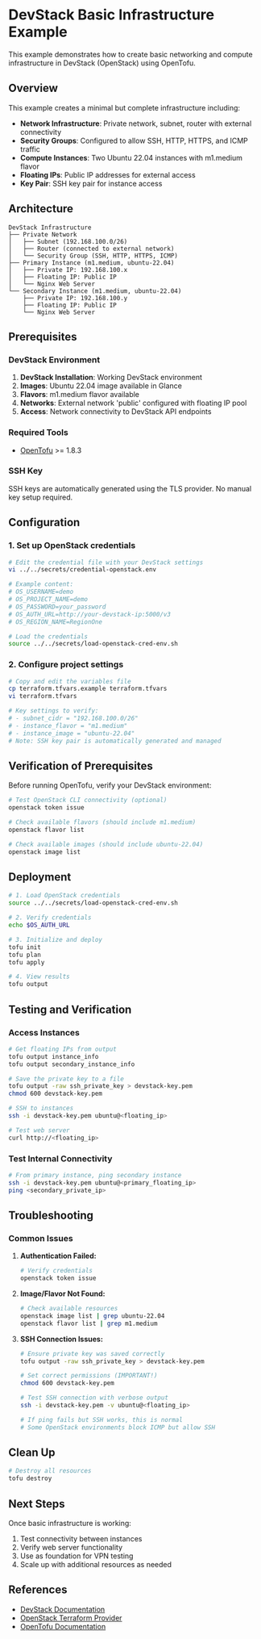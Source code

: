 # DevStack Basic Infrastructure Example

This example demonstrates how to create basic networking and compute infrastructure in DevStack (OpenStack) using OpenTofu.

## Overview

This example creates a minimal but complete infrastructure including:

- **Network Infrastructure**: Private network, subnet, router with external connectivity
- **Security Groups**: Configured to allow SSH, HTTP, HTTPS, and ICMP traffic
- **Compute Instances**: Two Ubuntu 22.04 instances with m1.medium flavor
- **Floating IPs**: Public IP addresses for external access
- **Key Pair**: SSH key pair for instance access

## Architecture

```
DevStack Infrastructure
├── Private Network
│   ├── Subnet (192.168.100.0/26)
│   ├── Router (connected to external network)
│   └── Security Group (SSH, HTTP, HTTPS, ICMP)
├── Primary Instance (m1.medium, ubuntu-22.04)
│   ├── Private IP: 192.168.100.x
│   ├── Floating IP: Public IP
│   └── Nginx Web Server
└── Secondary Instance (m1.medium, ubuntu-22.04)
    ├── Private IP: 192.168.100.y
    ├── Floating IP: Public IP
    └── Nginx Web Server
```

## Prerequisites

### DevStack Environment

1. **DevStack Installation**: Working DevStack environment
2. **Images**: Ubuntu 22.04 image available in Glance
3. **Flavors**: m1.medium flavor available
4. **Networks**: External network 'public' configured with floating IP pool
5. **Access**: Network connectivity to DevStack API endpoints

### Required Tools

- [OpenTofu](https://opentofu.org/) >= 1.8.3

### SSH Key

SSH keys are automatically generated using the TLS provider. No manual key setup required.

## Configuration

### 1. Set up OpenStack credentials

```bash
# Edit the credential file with your DevStack settings
vi ../../secrets/credential-openstack.env

# Example content:
# OS_USERNAME=demo
# OS_PROJECT_NAME=demo
# OS_PASSWORD=your_password
# OS_AUTH_URL=http://your-devstack-ip:5000/v3
# OS_REGION_NAME=RegionOne

# Load the credentials
source ../../secrets/load-openstack-cred-env.sh
```

### 2. Configure project settings

```bash
# Copy and edit the variables file
cp terraform.tfvars.example terraform.tfvars
vi terraform.tfvars

# Key settings to verify:
# - subnet_cidr = "192.168.100.0/26"
# - instance_flavor = "m1.medium"
# - instance_image = "ubuntu-22.04"
# Note: SSH key pair is automatically generated and managed
```

## Verification of Prerequisites

Before running OpenTofu, verify your DevStack environment:

```bash
# Test OpenStack CLI connectivity (optional)
openstack token issue

# Check available flavors (should include m1.medium)
openstack flavor list

# Check available images (should include ubuntu-22.04)
openstack image list
```

## Deployment

```bash
# 1. Load OpenStack credentials
source ../../secrets/load-openstack-cred-env.sh

# 2. Verify credentials
echo $OS_AUTH_URL

# 3. Initialize and deploy
tofu init
tofu plan
tofu apply

# 4. View results
tofu output
```

## Testing and Verification

### Access Instances

```bash
# Get floating IPs from output
tofu output instance_info
tofu output secondary_instance_info

# Save the private key to a file
tofu output -raw ssh_private_key > devstack-key.pem
chmod 600 devstack-key.pem

# SSH to instances
ssh -i devstack-key.pem ubuntu@<floating_ip>

# Test web server
curl http://<floating_ip>
```

### Test Internal Connectivity

```bash
# From primary instance, ping secondary instance
ssh -i devstack-key.pem ubuntu@<primary_floating_ip>
ping <secondary_private_ip>
```

## Troubleshooting

### Common Issues

1. **Authentication Failed:**

   ```bash
   # Verify credentials
   openstack token issue
   ```

2. **Image/Flavor Not Found:**

   ```bash
   # Check available resources
   openstack image list | grep ubuntu-22.04
   openstack flavor list | grep m1.medium
   ```

3. **SSH Connection Issues:**

   ```bash
   # Ensure private key was saved correctly
   tofu output -raw ssh_private_key > devstack-key.pem

   # Set correct permissions (IMPORTANT!)
   chmod 600 devstack-key.pem

   # Test SSH connection with verbose output
   ssh -i devstack-key.pem -v ubuntu@<floating_ip>

   # If ping fails but SSH works, this is normal
   # Some OpenStack environments block ICMP but allow SSH
   ```

## Clean Up

```bash
# Destroy all resources
tofu destroy
```

## Next Steps

Once basic infrastructure is working:

1. Test connectivity between instances
2. Verify web server functionality
3. Use as foundation for VPN testing
4. Scale up with additional resources as needed

## References

- [DevStack Documentation](https://docs.openstack.org/devstack/latest/)
- [OpenStack Terraform Provider](https://registry.terraform.io/providers/terraform-provider-openstack/openstack/latest/docs)
- [OpenTofu Documentation](https://opentofu.org/docs/)
